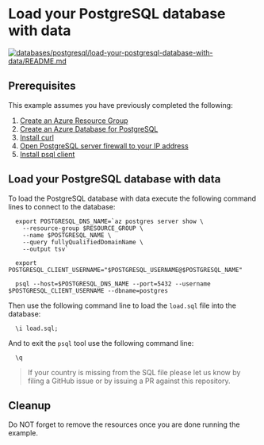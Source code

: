 
# Load your PostgreSQL database with data

[![databases/postgresql/load-your-postgresql-database-with-data/README.md](https://github.com/Azure-Samples/java-on-azure-examples/actions/workflows/databases_postgresql_load-your-postgresql-database-with-data_README_md.yml/badge.svg)](https://github.com/Azure-Samples/java-on-azure-examples/actions/workflows/databases_postgresql_load-your-postgresql-database-with-data_README_md.yml)

## Prerequisites

This example assumes you have previously completed the following:

1. [Create an Azure Resource Group](../../../general/group/create/README.md)
1. [Create an Azure Database for PostgreSQL](../create/README.md)
1. [Install curl](https://curl.haxx.se/download.html)
1. [Open PostgreSQL server firewall to your IP address](../open-firewall-to-your-ip/README.md)
1. [Install psql client](https://www.postgresql.org/download/README.md)

<!-- workflow.include(../open-firewall-to-your-ip/README.md) -->

## Load your PostgreSQL database with data

To load the PostgreSQL database with data execute the following command lines to
connect to the database:

<!-- workflow.skip() -->
```shell
  export POSTGRESQL_DNS_NAME=`az postgres server show \
    --resource-group $RESOURCE_GROUP \
    --name $POSTGRESQL_NAME \
    --query fullyQualifiedDomainName \
    --output tsv`

  export POSTGRESQL_CLIENT_USERNAME="$POSTGRESQL_USERNAME@$POSTGRESQL_NAME"

  psql --host=$POSTGRESQL_DNS_NAME --port=5432 --username $POSTGRESQL_CLIENT_USERNAME --dbname=postgres
```

Then use the following command line to load the `load.sql` file into the
database:

<!-- workflow.skip() -->
```shell
  \i load.sql;
```

And to exit the `psql` tool use the following command line:

<!-- workflow.skip() -->
```shell
  \q
```

>
> If your country is missing from the SQL file please let us know by filing a
> GitHub issue or by issuing a PR against this repository.
>

<!-- workflow.run()

  cd databases/postgresql/load-your-postgresql-database-with-data

  export POSTGRESQL_DNS_NAME=`az postgres server show \
    --resource-group $RESOURCE_GROUP \
    --name $POSTGRESQL_NAME \
    --query fullyQualifiedDomainName \
    --output tsv`

  export POSTGRESQL_CLIENT_USERNAME="$POSTGRESQL_USERNAME@$POSTGRESQL_NAME"

  PGPASSWORD=$POSTGRESQL_PASSWORD psql --host=$POSTGRESQL_DNS_NAME --port=5432 --username $POSTGRESQL_CLIENT_USERNAME --dbname=postgres --file load.sql

  cd ../../..

  -->

## Cleanup

Do NOT forget to remove the resources once you are done running the example.

<!-- workflow.directOnly()

  az group delete --name $RESOURCE_GROUP --yes || true

  -->


